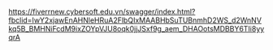 https://fiverrnew.cybersoft.edu.vn/swagger/index.html?fbclid=IwY2xjawEnAHNleHRuA2FlbQIxMAABHbSuTUBnmhD2WS_d2WnNVkq5B_BMHNiFcdM9ixZOYpVJU8oqk0jjJSxf9g_aem_DHAOotsMDBBY6TIi8yyqrA
